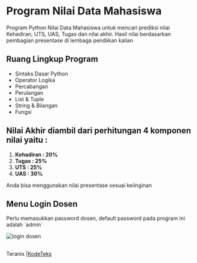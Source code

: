 # Program Nilai Data Mahasiswa

Program Python Nilai Data Mahasiswa untuk mencari prediksi nilai Kehadiran, UTS, UAS, Tugas dan nilai akhir. Hasil nilai berdasarkan pembagian presentase di lembaga pendiikan kalian

## Ruang Lingkup Program
* Sintaks Dasar Python
* Operator Logika
* Percabangan
* Perulangan
* List & Tuple
* String & Bilangan
* Fungsi

## Nilai Akhir diambil dari perhitungan 4 komponen nilai yaitu :
1. **Kehadiran : 20%**
2. **Tugas     : 25%**
3. **UTS       : 25%**
4. **UAS       : 30%**
<p>Anda bisa menggunakan nilai presentase sesuai keiinginan</p>

## Menu Login Dosen
<p>Perlu memasukkan password dosen, default password pada program ini adalah `admin`</p>

![login dosen](https://blogger.googleusercontent.com/img/a/AVvXsEhMOlp5m_ShfnlYDgGkHZCkUzfzOZbq_eAmS7hfhpysO8JaSTZnO-bxatZkGCut0FRS7iAiwrMRazwmmyJZNYgcpb6Nt2INy1jD81ZTotAaSfJH_S6UD1g_40Ra0YP754swb0oIftJeFRqgH5a7snEFrzyVLxwKDtgGv_oM8Oxw6OJNc71uiD6OgCIsKw)

##
Teranix |[KodeTeks](https://www.kodeteks.com/2021/05/program-python-nilai-data-mahasiswa.html)
